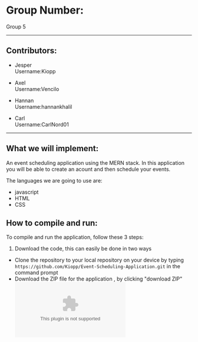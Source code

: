 
# Group Number:
Group 5


---
## Contributors: 


- Jesper\
Username:Kiopp

- Axel\
Username:Vencilo

- Hannan\
Username:hannankhalil

- Carl\
Username:CarlNord01


---
## What we will implement:
An event scheduling application using the MERN stack.
In this application you will be able to create an acount and then
schedule your events.

The languages we are going to use are:
- javascript
- HTML
- CSS

## How to compile and run:
To compile and run the application, follow these 3 steps:
1. Download the code, this can easily be done in two ways
 - Clone the repository to your local repository on your device by typing `https://github.com/Kiopp/Event-Scheduling-Application.git` in the    
   command prompt
 - Download the ZIP file for the application , by clicking "download ZIP"\
 ![Download ZIP](https://github.com/Kiopp/Event-Scheduling-Application/archive/refs/heads/main.zip)
